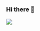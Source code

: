 ### Hi there 👋

<a href="https://u8views.com/github/oleksandr-chornovol"><img src="https://u8views.com/api/v1/github/profiles/48795176/views/day-week-month-total-count.svg"></a>
